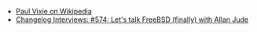 - [Paul Vixie on Wikipedia](https://en.wikipedia.org/wiki/Paul_Vixie)
- [Changelog Interviews: #574: Let's talk FreeBSD (finally) with Allan Jude](https://changelog.com/podcast/574)